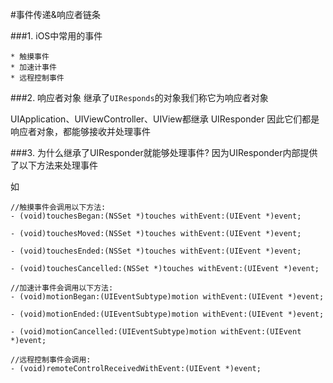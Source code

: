 #事件传递&响应者链条

###1. iOS中常用的事件

    * 触摸事件
    * 加速计事件 
    * 远程控制事件
    
###2. 响应者对象
继承了`UIResponds`的对象我们称它为响应者对象

UIApplication、UIViewController、UIView都继承 UIResponder 因此它们都是响应者对象，都能够接收并处理事件

###3. 为什么继承了UIResponder就能够处理事件?
因为UIResponder内部提供了以下方法来处理事件  

如
```
//触摸事件会调用以下方法:
- (void)touchesBegan:(NSSet *)touches withEvent:(UIEvent *)event;

- (void)touchesMoved:(NSSet *)touches withEvent:(UIEvent *)event;

- (void)touchesEnded:(NSSet *)touches withEvent:(UIEvent *)event;

- (void)touchesCancelled:(NSSet *)touches withEvent:(UIEvent *)event; 

//加速计事件会调用以下方法:
- (void)motionBegan:(UIEventSubtype)motion withEvent:(UIEvent *)event;

- (void)motionEnded:(UIEventSubtype)motion withEvent:(UIEvent *)event;

- (void)motionCancelled:(UIEventSubtype)motion withEvent:(UIEvent *)event; 

//远程控制事件会调用:
- (void)remoteControlReceivedWithEvent:(UIEvent *)event;
```